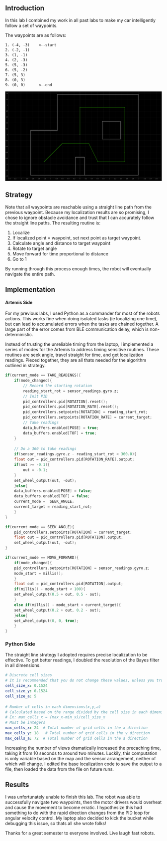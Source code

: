 ## Introduction

In this lab I combined my work in all past labs to make my car intelligently follow a set of waypoints.

The waypoints are as follows:

```
1. (-4, -3)    <--start
2. (-2, -1)
3. (1, -1)
4. (2, -3)
5. (5, -3)
6. (5, -2)
7. (5, 3)
8. (0, 3)
9. (0, 0)      <--end
```

![The waypoints plotted](./assets/waypoints.png)

## Strategy

Note that all waypoints are reachable using a straight line path from the previous waypoint. Because my localization results are so promising, I chose to ignore obstacle avoidance and trust that I can accurately follow the straight line paths. The resulting routine is:

1. Localize
2. If localized point = waypoint, set next point as target waypoint.
3. Calculate angle and distance to target waypoint
4. Rotate to target angle
5. Move forward for time proportional to distance
6. Go to 1

By running through this process enough times, the robot will eventually navigate the entire path.

## Implementation

#### Artemis Side

For my previous labs, I used Python as a commander for most of the robots actions. This works fine when doing isolated tasks (ie localizing one time), but can lead to accumulated errors when the tasks are chained together. A large part of the error comes from BLE communication delay, which is non-deterministic.

Instead of trusting the unreliable timing from the laptop, I implemented a series of modes for the Artemis to address timing sensitive routines. These routines are seek angle, travel straight for time, and get localization readings. Pieced together, they are all thats needed for the algorithm outlined in strategy.

```cpp
if(current_mode == TAKE_READINGS){
    if(mode_changed){
        // Record the starting rotation
        reading_start_rot = sensor_readings.gyro.z; 
        // Init PID 
        pid_controllers.pid[ROTATION].reset(); 
        pid_controllers.pid[ROTATION_RATE].reset();
        pid_controllers.setpoints[ROTATION] = reading_start_rot;
        pid_controllers.setpoints[ROTATION_RATE] = current_target;
        // Take readings
        data_buffers.enabled[POSE] = true;
        data_buffers.enabled[TOF] = true;
    }

    // Do a 360 to take readings
    if(sensor_readings.gyro.z - reading_start_rot < 360.0){ 
    float out = pid_controllers.pid[ROTATION_RATE].output;
    if(out >= -0.1){
        out = -0.1;          
    }
    set_wheel_output(out, -out);
    }else{
    data_buffers.enabled[POSE] = false;
    data_buffers.enabled[TOF] = false;
    current_mode =  SEEK_ANGLE;
    current_target = reading_start_rot;
    }
}
```

```cpp    
if(current_mode == SEEK_ANGLE){
    pid_controllers.setpoints[ROTATION] = current_target;
    float out = pid_controllers.pid[ROTATION].output;
    set_wheel_output(out, -out);
}
```

```cpp
if(current_mode == MOVE_FORWARD){
    if(mode_changed){
    pid_controllers.setpoints[ROTATION] = sensor_readings.gyro.z;
    mode_start = millis();
    }
    float out = pid_controllers.pid[ROTATION].output;
    if(millis() - mode_start < 100){
    set_wheel_output(0.5 + out, 0.5 - out);
    }
    else if(millis() - mode_start < current_target){
    set_wheel_output(0.2 + out, 0.2 - out);
    }else{
    set_wheel_output(0, 0, true);
    }
}
```

### Python Side

The straight line strategy I adopted requires precise localization to be effective. To get better readings, I doubled the resolution of the Bayes filter in all dimensions.

```yaml
# Discrete cell sizes
# It is recommended that you do not change these values, unless you truly know what you are doing
cell_size_x: 0.1524
cell_size_y: 0.1524 
cell_size_a: 5

# Number of cells in each dimensions(x,y,a)
# Calculated based on the range divided by the cell size in each dimension
# Ex: max_cells_x = (max_x-min_x)/cell_size_x
# Must be integers
max_cells_x: 24  # Total number of grid cells in the x direction
max_cells_y: 18   # Total number of grid cells in the y direction
max_cells_a: 72  # Total number of grid cells in the a direction
```

Increasing the number of views dramatically increased the precaching time, taking it from 10 seconds to around two minutes. Luckily, this computation is only variable based on the map and the sensor arrangement, neither of which will change. I edited the base localization code to save the output to a file, then loaded the data from the file on future runs.



## Results

I was unfortunately unable to finish this lab. The robot was able to successfully navigate two waypoints, then the motor drivers would overheat and cause the movement to become erratic. I hypothesize this had something to do with the rapid direction changes from the PID loop for angular velocity control. My laptop also decided to kick the bucket while debugging this issue, so thats all she wrote folks!

Thanks for a great semester to everyone involved. Live laugh fast robots.